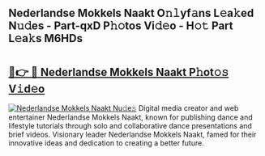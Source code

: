 ## Nederlandse Mokkels Naakt O𝚗𝚕yf𝚊ns L𝚎a𝚔ed N𝚞𝚍es - Part-qxD P𝚑𝚘tos Vi𝚍𝚎o - H𝚘𝚝 Part L𝚎a𝚔s M6HDs

# <h2><a href="http://kf3z0xg.oniu.top/?m=Nederlandse+Mokkels+Naakt">🔗👉 🔴 Nederlandse Mokkels Naakt P𝚑ot𝚘𝚜 V𝚒d𝚎o</a></h2>

[![Nederlandse Mokkels Naakt Nu𝚍e𝚜](https://i.imgur.com/0qMVB7G.gif)](http://kf3z0xg.oniu.top/?m=Nederlandse+Mokkels+Naakt)
Digital media creator and web entertainer Nederlandse Mokkels Naakt, known for publishing dance and lifestyle tutorials through solo and collaborative dance presentations and brief videos. Visionary leader Nederlandse Mokkels Naakt, famed for their innovative ideas and dedication to creating a better future.  
